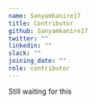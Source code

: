 ```yaml
---
name: Sanyamkanire17
title: Contributor
github: Sanyamkanire17
twitter: ""
linkedin: ""
slack: ""
joining_date: ""
role: contributor
---
```


Still waiting for this
